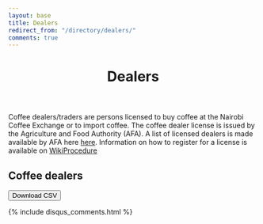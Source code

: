 ```yaml
---
layout: base
title: Dealers
redirect_from: "/directory/dealers/"
comments: true
---
```

<header>
  <div class="container">
    <div class="header-content">
      <h1>Dealers</h1>
    </div>
  </div>
</header>

<article>
  <div class="container">
    <div class="row">
      <div class="col-md-8 mx-auto">
        <p class="lead">
          Coffee dealers/traders are persons licensed to buy coffee at the Nairobi Coffee Exchange or to import coffee. The coffee dealer license is issued by the Agriculture and Food Authority (AFA). A list of licensed dealers is made available by AFA here <a href="https://coffee.agricultureauthority.go.ke/index.php/sectors/stakeholders" target="_blank">here</a>. Information on how to register for a license is available on <a href="https://www.wikiprocedure.com/index.php/Kenya_-_Obtain_Coffee_Dealers_License" target="_blank">WikiProcedure</a>  
        </p>
        <h2>Coffee dealers</h2>
          <div>
          <a href="/data/dealers/coffeedealers.csv">
            <button>Download CSV</button>
          </a>  
          </div>         
          <div id="coffeedealerstable"></div>
      </div>
    </div>
  </div>

{% include disqus_comments.html %}
  
</article>

<link href="https://unpkg.com/tabulator-tables@4.8.1/dist/css/tabulator.min.css" rel="stylesheet">
<script type="text/javascript" src="https://unpkg.com/tabulator-tables@4.8.1/dist/js/tabulator.min.js"></script>
<script src="https://cdn.jsdelivr.net/npm/promise-polyfill@8/dist/polyfill.min.js"></script>
<script type="text/javascript" src="/data/dealers/coffeedealers.json"></script>

<script type="text/javascript">	
	var local_data = coffeedealers_data;  <!-- name inside json file -->
	var table = new Tabulator("#coffeedealerstable", {
		data: local_data,
		ajaxProgressiveLoad:"load",
		layout:"fitColumns",
		columns:[
		{title:"#", formatter:"rownum", align:"center", width:40},
		{title:"Dealer", field:"title"},
		{title:"Website", field:"website"},
		],
	});
</script>